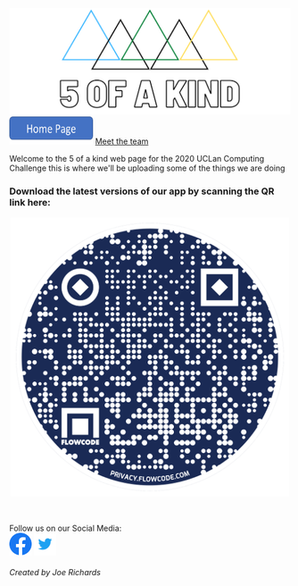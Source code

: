 
<img src="Facebook%20Banner.png"/><br/>
<a href="about"><img src="Homepagebttn.png" height = "50" width="150"></a> <a href="team">Meet the team<a/>

Welcome to the 5 of a kind web page for the 2020 UCLan Computing Challenge this is where we'll be uploading some of the things we are doing <br/>

### Download the latest versions of our app by scanning the QR link here:
<p align="center">
<img height = "500" width ="500" src="flowcode.png">
</p> <br/>

Follow us on our Social Media: <br/>
[<img src="f_logo_RGB-Hex-Blue_512.png" height="40" width="40"/>](https://www.facebook.com/fiveofakindltd)
[<img src="Twitter_Logo_Blue.png" height="40" width="40"/>](https://twitter.com/5OFAKIND1)
###### Created by Joe Richards
